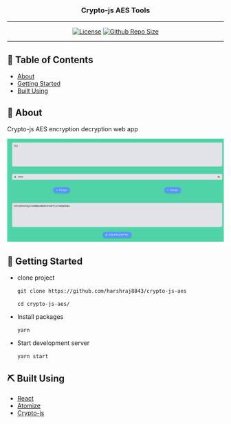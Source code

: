 <h3 align="center">Crypto-js AES Tools</h3>

---

<div align="center">

[![License](https://img.shields.io/github/license/harshraj8843/crypto-js-aes)](https://github.com/harshraj8843/crypto-js-aes/blob/master/LICENSE.md) [![Github Repo Size](https://img.shields.io/github/repo-size/harshraj8843/crypto-js-aes)](https://github.com/harshraj8843/crypto-js-aes)

</div>

---

## 📝 Table of Contents

- [About](#about)
- [Getting Started](#getting_started)
- [Built Using](#built_using)

## 🧐 About <a name = "about"></a>

Crypto-js AES encryption decryption web app

<p align="center">
 <img src="assets/preview.png" alt="Title">
</p>

## 🏁 Getting Started <a name = "getting_started"></a>

- clone project
  ```
  git clone https://github.com/harshraj8843/crypto-js-aes
  ```
  ```
  cd crypto-js-aes/
  ```
- Install packages
  ```
  yarn
  ```
- Start development server
  ```
  yarn start
  ```

## ⛏️ Built Using <a name = "built_using"></a>

- [React](https://reactjs.org/)
- [Atomize](https://atomizecode.com/)
- [Crypto-js](https://cryptojs.gitbook.io/docs/)

